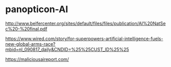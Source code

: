 # panopticon-AI

http://www.belfercenter.org/sites/default/files/files/publication/AI%20NatSec%20-%20final.pdf

https://www.wired.com/story/for-superpowers-artificial-intelligence-fuels-new-global-arms-race?mbid=nl_090817_daily&CNDID=%25%25CUST_ID%25%25

https://maliciousaireport.com/
